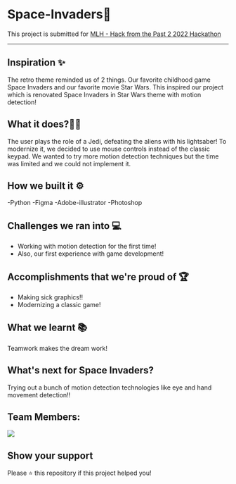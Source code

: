 # Space-Invaders👾

This project is submitted for [MLH - Hack from the Past 2 2022 Hackathon](https://hack-from-the-past-2.devpost.com/)

---

## Inspiration ✨
The retro theme reminded us of 2 things. Our favorite childhood game Space Invaders and our favorite movie Star Wars. This inspired our project which is renovated Space Invaders in Star Wars theme with motion detection!

## What it does?👨‍💻
The user plays the role of a Jedi, defeating the aliens with his lightsaber! To modernize it, we decided to use mouse controls instead of the classic keypad. We wanted to try more motion detection techniques but the time was limited and we could not implement it.
 
## How we built it ⚙️
-Python
-Figma
-Adobe-illustrator
-Photoshop

## Challenges we ran into 💻
- Working with motion detection for the first time!
-  Also, our first experience with game development!

## Accomplishments that we're proud of 🏆
- Making sick graphics!!
- Modernizing a classic game!

## What we learnt 📚
Teamwork makes the dream work!

## What's next for Space Invaders?
Trying out a bunch of motion detection technologies like eye and hand movement detection!!

## Team Members:
<a href="https://github.com/coder12git/Space-Invaders/graphs/contributors">
  <img src="https://contrib.rocks/image?repo=coder12git/Space-Invaders"/>
</a>

## Show your support

Please ⭐️ this repository if this project helped you!
